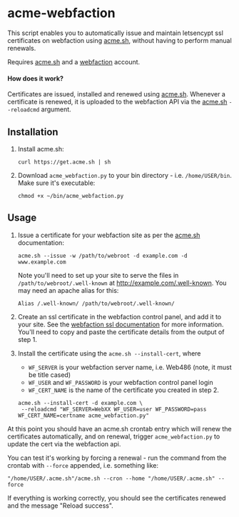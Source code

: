 acme-webfaction
===

This script enables you to automatically issue and maintain letsencypt ssl certificates on webfaction using [acme.sh][], without having to perform manual renewals.

Requires [acme.sh][] and a [webfaction][] account.

#### How does it work?

Certificates are issued, installed and renewed using [acme.sh][]. Whenever a certificate is renewed, it is uploaded to the webfaction API via the [acme.sh][] `--reloadcmd` argument.

 Installation
---

1. Install acme.sh:
   
   ```   
   curl https://get.acme.sh | sh 
   ```
   
2. Download `acme_webfaction.py` to your bin directory - i.e. `/home/USER/bin`. Make sure it's executable:

   ```   
   chmod +x ~/bin/acme_webfaction.py
   ```

Usage
---

1. Issue a certificate for your webfaction site as per the [acme.sh](https://github.com/Neilpang/acme.sh) documentation:

   ```
   acme.sh --issue -w /path/to/webroot -d example.com -d www.example.com
   ```
   
   Note you'll need to set up your site to serve the files in `/path/to/webroot/.well-known` at http://example.com/.well-known. You may need an apache alias for this:
   
   ```
   Alias /.well-known/ /path/to/webroot/.well-known/
   ```
   
2. Create an ssl certificate in the webfaction control panel, and add it to your site. See the [webfaction ssl documentation](https://docs.webfaction.com/user-guide/websites.html#add-a-certificate) for more information. You'll need to copy and paste the certificate details from the output of step 1.

3. Install the certificate using the `acme.sh --install-cert`, where 

   - `WF_SERVER` is your webfaction server name, i.e. Web486 (note, it must be title cased)
   - `WF_USER` and `WF_PASSWORD` is your webfaction control panel login
   - `WF_CERT_NAME` is the name of the certificate you created in step 2.

   ```
   acme.sh --install-cert -d example.com \
    --reloadcmd "WF_SERVER=WebXX WF_USER=user WF_PASSWORD=pass WF_CERT_NAME=certname acme_webfaction.py"
   ```
   
At this point you should have an acme.sh crontab entry which will renew the certificates automatically, and on renewal, trigger `acme_webfaction.py` to update the cert via the webfaction api.

You can test it's working by forcing a renewal - run the command from the crontab with `--force` appended, i.e. something like:

```
"/home/USER/.acme.sh"/acme.sh --cron --home "/home/USER/.acme.sh" --force
```

If everything is working correctly, you should see the certificates renewed and the message "Reload success".


[acme.sh]: https://github.com/Neilpang/acme.sh
[webfaction]: https://www.webfaction.com/
